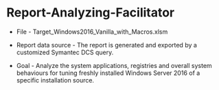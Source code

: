 # Report-Analyzing-Facilitator

- File - 
Target_Windows2016_Vanilla_with_Macros.xlsm

- Report data source -
The report is generated and exported by a customized Symantec DCS query.

- Goal -
Analyze the system applications, registries and overall system behaviours for tuning freshly installed Windows Server 2016 of a specific installation source.

